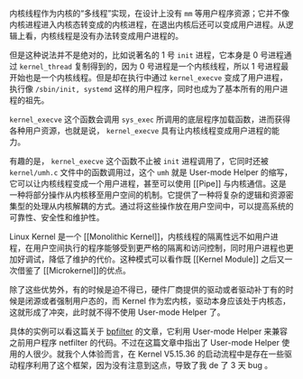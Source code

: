 内核线程作为内核的“多线程”实现，在设计上没有 `mm` 等用户程序资源；它并不像内核进程进入内核态转变成的内核进程，在退出内核后还可以变成用户进程。从逻辑上看，内核线程是没有办法转变成用户进程的。

但是这种说法并不是绝对的，比如说著名的 1 号 `init` 进程，它本身是 0 号进程通过 `kernel_thread` 复制得到的，因为 0 号进程是一个内核线程，所以 1 号进程最开始也是一个内核线程。但是却在执行中通过 `kernel_execve` 变成了用户进程，执行像 `/sbin/init, systemd` 这样的用户程序，同时也成为了基本所有的用户进程的祖先。

`kernel_execve` 这个函数会调用 `sys_exec` 所调用的底层程序加载函数，进而获得各种用户资源，也就是说， `kernel_execve` 具有让内核线程变成用户进程的能力。

有趣的是， `kernel_execve` 这个函数不止被 `init` 进程调用了，它同时还被 `kernel/umh.c` 文件中的函数调用过，这个 `umh` 就是 User-mode Helper 的缩写，它可以让内核线程变成一个用户进程，甚至可以使用 [[Pipe]] 与内核通信。这是一种将部分操作从内核移至用户空间的机制。它提供了一种将复杂的逻辑和资源密集型的处理从内核解耦的方式。通过将这些操作放在用户空间中，可以提高系统的可靠性、安全性和维护性。

Linux Kernel 是一个 [[Monolithic Kernel]]，内核线程的隔离性远不如用户进程，在用户空间执行的程序能够受到更严格的隔离和访问控制，同时用户进程也更加好调试，降低了维护的代价。这种模式可以看作既 [[Kernel Module]] 之后又一次借鉴了 [[Microkernel]]的优点。

除了这些优势外，有的时候是迫不得已，硬件厂商提供的驱动或者驱动补丁有的时候是闭源或者强制用户态的，而 Kernel 作为宏内核，驱动本身应该处于内核态，这就形成了冲突，此时就不得不使用 User-mode Helper 了。

具体的实例可以看这篇关于 [bpfilter](https://lwn.net/Articles/822744/) 的文章，它利用 User-mode Helper 来兼容之前用户程序 netfilter 的代码。不过在这篇文章中指出了 User-mode Helper 使用的人很少。就我个人体验而言，在 Kernel V5.15.36 的启动流程中是存在一些驱动程序利用了这个框架，因为没有注意到这点，导致了我 de 了 3 天 bug 。

